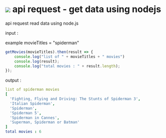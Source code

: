 # <img src="https://img.icons8.com/fluency/48/000000/node-js.png"/> api request - get data using nodejs
api request read data using node.js

input :

example movieTitles = "spiderman"

```javascript
getMovies(movieTitles).then(result => {
    console.log("list of " + movieTitles + " movies")
    console.log(result);
    console.log("total movies : " + result.length);
});
```
output :
```yaml
list of spiderman movies
[                                                           
  'Fighting, Flying and Driving: The Stunts of Spiderman 3',
  'Italian Spiderman',                                      
  'Spiderman',                                              
  'Spiderman 5',                                            
  'Spiderman in Cannes',                                    
  'Superman, Spiderman or Batman'                           
]                                                           
total movies : 6 
```
